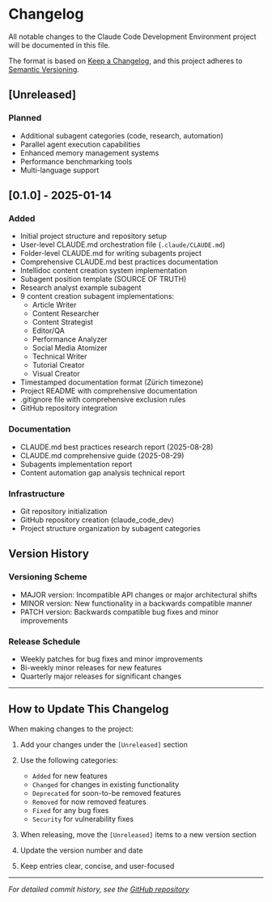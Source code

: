 # Changelog

All notable changes to the Claude Code Development Environment project will be documented in this file.

The format is based on [Keep a Changelog](https://keepachangelog.com/en/1.0.0/),
and this project adheres to [Semantic Versioning](https://semver.org/spec/v2.0.0.html).

## [Unreleased]
### Planned
- Additional subagent categories (code, research, automation)
- Parallel agent execution capabilities
- Enhanced memory management systems
- Performance benchmarking tools
- Multi-language support

## [0.1.0] - 2025-01-14
### Added
- Initial project structure and repository setup
- User-level CLAUDE.md orchestration file (`.claude/CLAUDE.md`)
- Folder-level CLAUDE.md for writing subagents project
- Comprehensive CLAUDE.md best practices documentation
- Intellidoc content creation system implementation
- Subagent position template (SOURCE OF TRUTH)
- Research analyst example subagent
- 9 content creation subagent implementations:
  - Article Writer
  - Content Researcher
  - Content Strategist
  - Editor/QA
  - Performance Analyzer
  - Social Media Atomizer
  - Technical Writer
  - Tutorial Creator
  - Visual Creator
- Timestamped documentation format (Zürich timezone)
- Project README with comprehensive documentation
- .gitignore file with comprehensive exclusion rules
- GitHub repository integration

### Documentation
- CLAUDE.md best practices research report (2025-08-28)
- CLAUDE.md comprehensive guide (2025-08-29)
- Subagents implementation report
- Content automation gap analysis technical report

### Infrastructure
- Git repository initialization
- GitHub repository creation (claude_code_dev)
- Project structure organization by subagent categories

## Version History

### Versioning Scheme
- MAJOR version: Incompatible API changes or major architectural shifts
- MINOR version: New functionality in a backwards compatible manner
- PATCH version: Backwards compatible bug fixes and minor improvements

### Release Schedule
- Weekly patches for bug fixes and minor improvements
- Bi-weekly minor releases for new features
- Quarterly major releases for significant changes

---

## How to Update This Changelog

When making changes to the project:

1. Add your changes under the `[Unreleased]` section
2. Use the following categories:
   - `Added` for new features
   - `Changed` for changes in existing functionality
   - `Deprecated` for soon-to-be removed features
   - `Removed` for now removed features
   - `Fixed` for any bug fixes
   - `Security` for vulnerability fixes

3. When releasing, move the `[Unreleased]` items to a new version section
4. Update the version number and date
5. Keep entries clear, concise, and user-focused

---

*For detailed commit history, see the [GitHub repository](https://github.com/happycode-ch/claude_code_dev)*